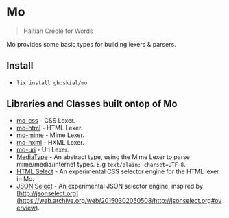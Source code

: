 # Mo

> Haitian Creole for Words

Mo provides some basic types for building lexers & parsers.

## Install

- `lix install gh:skial/mo`
	
## Libraries and Classes built ontop of Mo

+ [mo-css](https://github.com/skial/mo-css) - CSS Lexer.
+ [mo-html](https://github.com/skial/mo-html) - HTML Lexer.
+ [mo-mime](https://github.com/skial/mo-mime) - Mime Lexer.
+ [mo-hxml](https://github.com/skial/mo-hxml) - HXML Lexer.
+ [mo-uri](https://github.com/skial/mo-uri) - Uri Lexer.
+ [MediaType](https://github.com/skial/media-types) - An abstract type, using the Mime Lexer to parse mime/media/internet types. E.g `text/plain; charset=UTF-8`.
+ [HTML Select](https://github.com/skial/jwenn/tree/transfer_uhx/src/uhx/select/html) - An experimental CSS selector engine for the HTML lexer in Mo.
+ [JSON Select](https://github.com/skial/jwenn/blob/transfer_uhx/src/uhx/select/JsonQuery.hx) - An experimental JSON selector engine, inspired by [http://jsonselect.org](https://web.archive.org/web/20150302050508/http://jsonselect.org#overview).